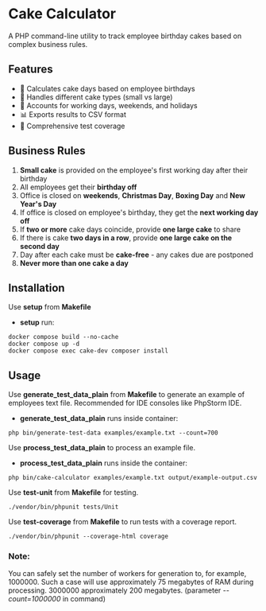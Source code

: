 # Cake Calculator

A PHP command-line utility to track employee birthday cakes based on complex business rules.

## Features

- 📅 Calculates cake days based on employee birthdays
- 🎂 Handles different cake types (small vs large)
- 🏢 Accounts for working days, weekends, and holidays
- 📊 Exports results to CSV format
- 🧪 Comprehensive test coverage

## Business Rules

1. **Small cake** is provided on the employee's first working day after their birthday
2. All employees get their **birthday off**
3. Office is closed on **weekends**, **Christmas Day**, **Boxing Day** and **New Year's Day**
4. If office is closed on employee's birthday, they get the **next working day off**
5. If **two or more** cake days coincide, provide **one large cake** to share
6. If there is cake **two days in a row**, provide **one large cake on the second day**
7. Day after each cake must be **cake-free** - any cakes due are postponed
8. **Never more than one cake a day**

## Installation

Use **setup** from **Makefile**
- **setup** run:
```
docker compose build --no-cache
docker compose up -d
docker compose exec cake-dev composer install
```

## Usage

Use **generate_test_data_plain** from **Makefile** to generate an example of employees text file.
Recommended for IDE consoles like PhpStorm IDE.
- **generate_test_data_plain** runs inside container:
```
php bin/generate-test-data examples/example.txt --count=700
```

Use **process_test_data_plain** to process an example file.
- **process_test_data_plain** runs inside the container:
```
php bin/cake-calculator examples/example.txt output/example-output.csv
```

Use **test-unit** from **Makefile** for testing.
```
./vendor/bin/phpunit tests/Unit
```

Use **test-coverage** from **Makefile** to run tests with a coverage report.
```
./vendor/bin/phpunit --coverage-html coverage
```

### Note:
 You can safely set the number of workers for generation to, for example, 1000000. 
 Such a case will use approximately 75 megabytes of RAM during processing. 
 3000000 approximately 200 megabytes.
 (parameter *--count=1000000* in command) 
